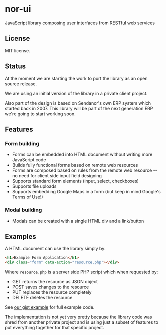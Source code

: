 nor-ui
======

JavaScript library composing user interfaces from RESTful web services

License
-------

MIT license.

Status
------

At the moment we are starting the work to port the library as an open source 
release.

We are using an initial version of the library in a private client project. 

Also part of the design is based on Sendanor's own ERP system which started 
back in 2007. This library will be part of the next generation ERP we're going 
to start working soon.

Features
--------

### Form building

* Forms can be embedded into HTML document without writing more JavaScript code
* Builds fully functional forms based on remote web resources
* Forms are composed based on rules from the remote web resource -- no need for client side input field designing
* Supports standard form elements (input, select, checkboxes)
* Supports file uploads
* Supports embedding Google Maps in a form (but keep in mind Google's Terms of Use!)

### Modal building

* Modals can be created with a single HTML div and a link/button

Examples
--------

A HTML document can use the library simply by:

```html
<h1>Example Form Application</h1>
<div class="form" data-action="resource.php"></div>
```

Where `resource.php` is a server side PHP script which when requested by:

* GET returns the resource as JSON object
* POST saves changes to the resource 
* PUT replaces the resource completely
* DELETE deletes the resource

See [our gist example](https://gist.github.com/jheusala/5875888) for full 
example code.

The implementation is not yet very pretty because the library code was shred 
from another private project and is using just a subset of features to put 
everything together for that specific project.

